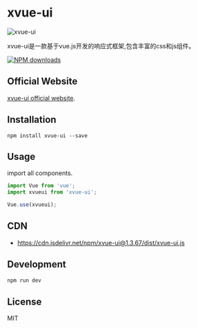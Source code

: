 # xvue-ui

![xvue-ui](https://www.xvue.cn/dist/static/img/xvue-ui.dd56c7b.png "xvue-ui logo")  

xvue-ui是一款基于vue.js开发的响应式框架,包含丰富的css和js组件。

[![NPM downloads](https://img.shields.io/npm/dm/xvue-ui.svg)](https://www.npmjs.com/package/xvue-ui) 

## Official Website
[xvue-ui official website](http://www.xvue.cn).

## Installation

```shell
npm install xvue-ui --save
```

## Usage

import all components.

``` javascript
import Vue from 'vue';
import xvueui from 'xvue-ui';

Vue.use(xvueui);
```

## CDN
* https://cdn.jsdelivr.net/npm/xvue-ui@1.3.67/dist/xvue-ui.js

## Development
``` bash
npm run dev
```

## License
MIT